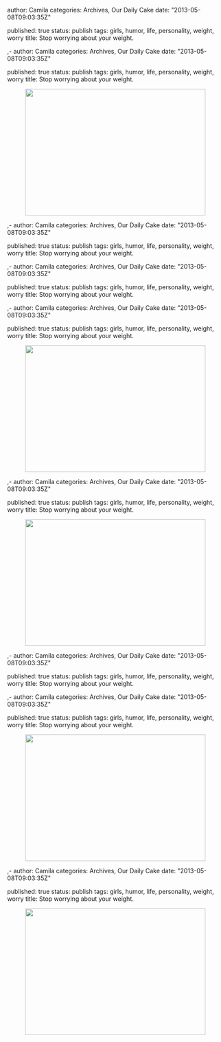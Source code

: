 
author: Camila
categories: Archives, Our Daily Cake
date: "2013-05-08T09:03:35Z"
 
published: true
status: publish
tags: girls, humor, life, personality, weight, worry
title: Stop worrying about your weight.

,-
author: Camila
categories: Archives, Our Daily Cake
date: "2013-05-08T09:03:35Z"
 
published: true
status: publish
tags: girls, humor, life, personality, weight, worry
title: Stop worrying about your weight.


<p style="text-align:center;"><a href="http://static.someecards.com/someecards/usercards/1338487994886_2909579.png" target="_blank"><img class="aligncenter" alt="" src="/assets/images/1338487994886_2909579.png" width="420" height="294" /></a></p>,-
author: Camila
categories: Archives, Our Daily Cake
date: "2013-05-08T09:03:35Z"
 
published: true
status: publish
tags: girls, humor, life, personality, weight, worry
title: Stop worrying about your weight.

,-
author: Camila
categories: Archives, Our Daily Cake
date: "2013-05-08T09:03:35Z"
 
published: true
status: publish
tags: girls, humor, life, personality, weight, worry
title: Stop worrying about your weight.

,-
author: Camila
categories: Archives, Our Daily Cake
date: "2013-05-08T09:03:35Z"
 
published: true
status: publish
tags: girls, humor, life, personality, weight, worry
title: Stop worrying about your weight.


<p style="text-align:center;"><a href="http://static.someecards.com/someecards/usercards/1338487994886_2909579.png" target="_blank"><img class="aligncenter" alt="" src="/assets/images/1338487994886_2909579.png" width="420" height="294" /></a></p>,-
author: Camila
categories: Archives, Our Daily Cake
date: "2013-05-08T09:03:35Z"
 
published: true
status: publish
tags: girls, humor, life, personality, weight, worry
title: Stop worrying about your weight.


<p style="text-align:center;"><a href="http://static.someecards.com/someecards/usercards/1338487994886_2909579.png" target="_blank"><img class="aligncenter" alt="" src="/assets/images/1338487994886_2909579.png" width="420" height="294" /></a></p>,-
author: Camila
categories: Archives, Our Daily Cake
date: "2013-05-08T09:03:35Z"
 
published: true
status: publish
tags: girls, humor, life, personality, weight, worry
title: Stop worrying about your weight.

,-
author: Camila
categories: Archives, Our Daily Cake
date: "2013-05-08T09:03:35Z"
 
published: true
status: publish
tags: girls, humor, life, personality, weight, worry
title: Stop worrying about your weight.


<p style="text-align:center;"><a href="http://static.someecards.com/someecards/usercards/1338487994886_2909579.png" target="_blank"><img class="aligncenter" alt="" src="/assets/images/1338487994886_2909579.png" width="420" height="294" /></a></p>,-
author: Camila
categories: Archives, Our Daily Cake
date: "2013-05-08T09:03:35Z"
 
published: true
status: publish
tags: girls, humor, life, personality, weight, worry
title: Stop worrying about your weight.


<p style="text-align:center;"><a href="http://static.someecards.com/someecards/usercards/1338487994886_2909579.png" target="_blank"><img class="aligncenter" alt="" src="/assets/images/1338487994886_2909579.png" width="420" height="294" /></a></p>
